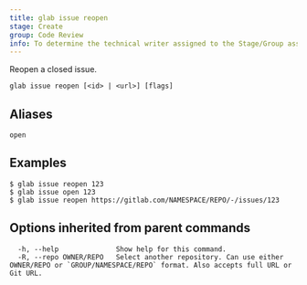 ```yaml
---
title: glab issue reopen
stage: Create
group: Code Review
info: To determine the technical writer assigned to the Stage/Group associated with this page, see https://about.gitlab.com/handbook/product/ux/technical-writing/#assignments
---
```


<!--
This documentation is auto generated by a script.
Please do not edit this file directly. Run `make gen-docs` instead.
-->

Reopen a closed issue.

```plaintext
glab issue reopen [<id> | <url>] [flags]
```

## Aliases

```plaintext
open
```

## Examples

```console
$ glab issue reopen 123
$ glab issue open 123
$ glab issue reopen https://gitlab.com/NAMESPACE/REPO/-/issues/123

```

## Options inherited from parent commands

```plaintext
  -h, --help              Show help for this command.
  -R, --repo OWNER/REPO   Select another repository. Can use either OWNER/REPO or `GROUP/NAMESPACE/REPO` format. Also accepts full URL or Git URL.
```
